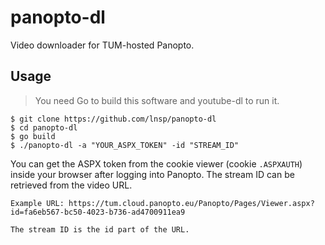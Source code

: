# panopto-dl

Video downloader for TUM-hosted Panopto.

## Usage

> You need Go to build this software and youtube-dl to run it.

```
$ git clone https://github.com/lnsp/panopto-dl
$ cd panopto-dl
$ go build
$ ./panopto-dl -a "YOUR_ASPX_TOKEN" -id "STREAM_ID"
```

You can get the ASPX token from the cookie viewer (cookie `.ASPXAUTH`) inside your browser after logging into Panopto.
The stream ID can be retrieved from the video URL.

```
Example URL: https://tum.cloud.panopto.eu/Panopto/Pages/Viewer.aspx?id=fa6eb567-bc50-4023-b736-ad4700911ea9

The stream ID is the id part of the URL.
```
